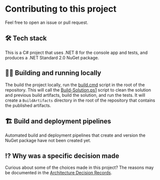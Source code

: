 # Contributing to this project

Feel free to open an issue or pull request.

## 🛠 Tech stack

This is a C# project that uses .NET 8 for the console app and tests, and produces a .NET Standard 2.0 NuGet package.

## 🏃‍♂️ Building and running locally

The build the project locally, run the [build.cmd](/build.cmd) script in the root of the repository.
This will call the [Build-Solution.ps1](/build/Build-Solution.ps1) script to clean the solution and previous build artifacts, build the solution, and run the tests.
It will create a `BuildArtifacts` directory in the root of the repository that contains the published artifacts.

## 🏗 Build and deployment pipelines

Automated build and deployment pipelines that create and version the NuGet package have not been created yet.

## ⁉ Why was a specific decision made

Curious about some of the choices made in this project?
The reasons may be documented in the [Architecture Decision Records](/docs/ArchitectureDecisionRecords/).
